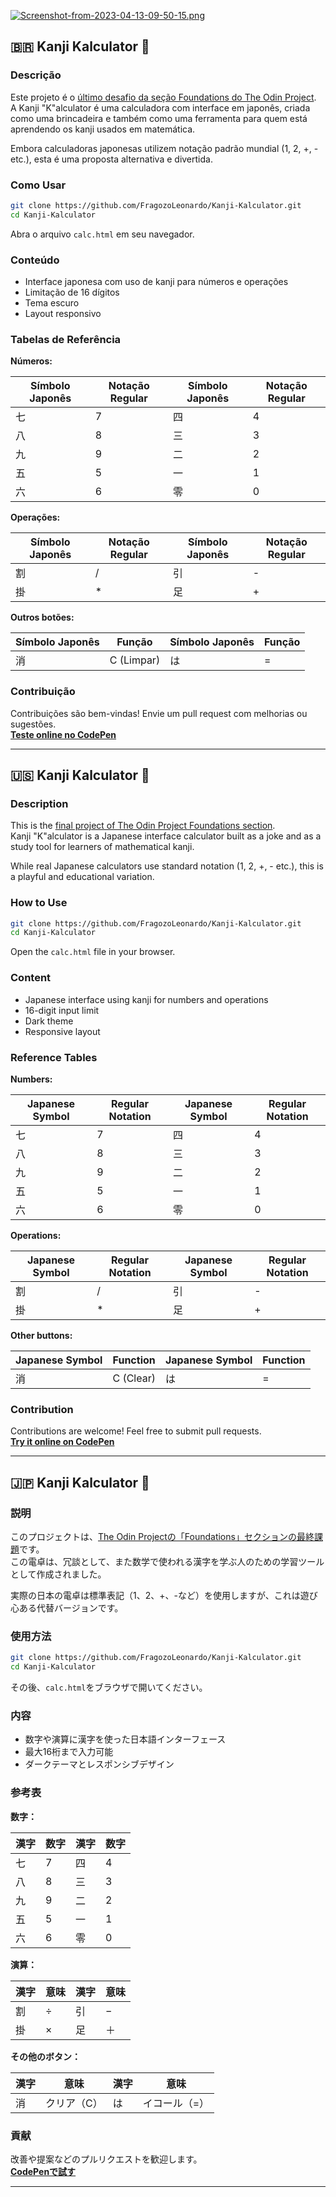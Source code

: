 [![Screenshot-from-2023-04-13-09-50-15.png](https://i.postimg.cc/44HZ1sLq/Screenshot-from-2023-04-13-09-50-15.png)](https://postimg.cc/44HZ1sLq)

## 🇧🇷 Kanji Kalculator 🧮

### Descrição

Este projeto é o [último desafio da seção Foundations do The Odin Project](https://www.theodinproject.com/lessons/foundations-calculator).  
A Kanji "K"alculator é uma calculadora com interface em japonês, criada como uma brincadeira e também como uma ferramenta para quem está aprendendo os kanji usados em matemática.

Embora calculadoras japonesas utilizem notação padrão mundial (1, 2, +, - etc.), esta é uma proposta alternativa e divertida.

### Como Usar

```bash
git clone https://github.com/FragozoLeonardo/Kanji-Kalculator.git
cd Kanji-Kalculator
```

Abra o arquivo `calc.html` em seu navegador.

### Conteúdo

- Interface japonesa com uso de kanji para números e operações  
- Limitação de 16 dígitos  
- Tema escuro  
- Layout responsivo  

### Tabelas de Referência

**Números:**

| Símbolo Japonês | Notação Regular | Símbolo Japonês | Notação Regular |
|-----------------|------------------|------------------|------------------|
| 七              | 7                | 四              | 4                |
| 八              | 8                | 三              | 3                |
| 九              | 9                | 二              | 2                |
| 五              | 5                | 一              | 1                |
| 六              | 6                | 零              | 0                |

**Operações:**

| Símbolo Japonês | Notação Regular | Símbolo Japonês | Notação Regular |
|-----------------|------------------|------------------|------------------|
| 割              | /                | 引              | -                |
| 掛              | *                | 足              | +                |

**Outros botões:**

| Símbolo Japonês | Função           | Símbolo Japonês | Função           |
|-----------------|------------------|------------------|------------------|
| 消              | C (Limpar)       | は              | =                |

### Contribuição

Contribuições são bem-vindas! Envie um pull request com melhorias ou sugestões.  
[**Teste online no CodePen**](https://codepen.io/FragozoLeo/pen/qBggJKy)

---

## 🇺🇸 Kanji Kalculator 🧮

### Description

This is the [final project of The Odin Project Foundations section](https://www.theodinproject.com/lessons/foundations-calculator).  
Kanji "K"alculator is a Japanese interface calculator built as a joke and as a study tool for learners of mathematical kanji.

While real Japanese calculators use standard notation (1, 2, +, - etc.), this is a playful and educational variation.

### How to Use

```bash
git clone https://github.com/FragozoLeonardo/Kanji-Kalculator.git
cd Kanji-Kalculator
```

Open the `calc.html` file in your browser.

### Content

- Japanese interface using kanji for numbers and operations  
- 16-digit input limit  
- Dark theme  
- Responsive layout  

### Reference Tables

**Numbers:**

| Japanese Symbol | Regular Notation | Japanese Symbol | Regular Notation |
|-----------------|------------------|------------------|------------------|
| 七              | 7                | 四              | 4                |
| 八              | 8                | 三              | 3                |
| 九              | 9                | 二              | 2                |
| 五              | 5                | 一              | 1                |
| 六              | 6                | 零              | 0                |

**Operations:**

| Japanese Symbol | Regular Notation | Japanese Symbol | Regular Notation |
|-----------------|------------------|------------------|------------------|
| 割              | /                | 引              | -                |
| 掛              | *                | 足              | +                |

**Other buttons:**

| Japanese Symbol | Function          | Japanese Symbol | Function          |
|-----------------|-------------------|------------------|-------------------|
| 消              | C (Clear)         | は              | =                 |

### Contribution

Contributions are welcome! Feel free to submit pull requests.  
[**Try it online on CodePen**](https://codepen.io/FragozoLeo/pen/qBggJKy)

---

## 🇯🇵 Kanji Kalculator 🧮

### 説明

このプロジェクトは、[The Odin Projectの「Foundations」セクションの最終課題](https://www.theodinproject.com/lessons/foundations-calculator)です。  
この電卓は、冗談として、また数学で使われる漢字を学ぶ人のための学習ツールとして作成されました。

実際の日本の電卓は標準表記（1、2、+、-など）を使用しますが、これは遊び心ある代替バージョンです。

### 使用方法

```bash
git clone https://github.com/FragozoLeonardo/Kanji-Kalculator.git
cd Kanji-Kalculator
```

その後、`calc.html`をブラウザで開いてください。

### 内容

- 数字や演算に漢字を使った日本語インターフェース  
- 最大16桁まで入力可能  
- ダークテーマとレスポンシブデザイン  

### 参考表

**数字：**

| 漢字 | 数字 | 漢字 | 数字 |
|------|------|------|------|
| 七   | 7    | 四   | 4    |
| 八   | 8    | 三   | 3    |
| 九   | 9    | 二   | 2    |
| 五   | 5    | 一   | 1    |
| 六   | 6    | 零   | 0    |

**演算：**

| 漢字 | 意味 | 漢字 | 意味 |
|------|------|------|------|
| 割   | ÷    | 引   | −    |
| 掛   | ×    | 足   | ＋    |

**その他のボタン：**

| 漢字 | 意味         | 漢字 | 意味 |
|------|--------------|------|------|
| 消   | クリア（C）   | は   | イコール（=） |

### 貢献

改善や提案などのプルリクエストを歓迎します。  
[**CodePenで試す**](https://codepen.io/FragozoLeo/pen/qBggJKy)

---
